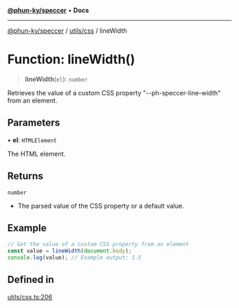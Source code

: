 [**@phun-ky/speccer**](../../../README.md) • **Docs**

***

[@phun-ky/speccer](../../../README.md) / [utils/css](../README.md) / lineWidth

# Function: lineWidth()

> **lineWidth**(`el`): `number`

Retrieves the value of a custom CSS property "--ph-speccer-line-width" from an element.

## Parameters

• **el**: `HTMLElement`

The HTML element.

## Returns

`number`

- The parsed value of the CSS property or a default value.

## Example

```ts
// Get the value of a custom CSS property from an element
const value = lineWidth(document.body);
console.log(value); // Example output: 1.5
```

## Defined in

[utils/css.ts:206](https://github.com/phun-ky/speccer/blob/main/src/utils/css.ts#L206)
